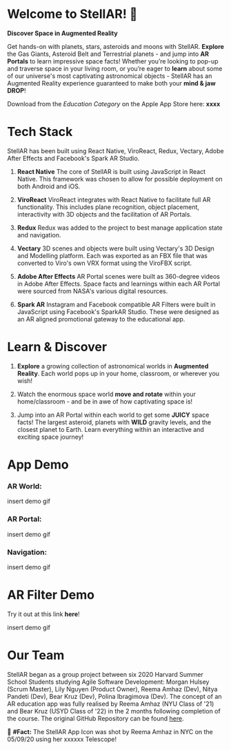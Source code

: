 # Welcome to StellAR!  🚀

**Discover Space in Augmented  Reality**

Get hands-on with planets, stars, asteroids and moons with StellAR. **Explore** the Gas Giants, Asteroid Belt and Terrestrial planets - and jump into **AR Portals** to learn impressive space facts! Whether you’re looking to pop-up and traverse space in your living room, or you’re eager to **learn** about some of our universe's most captivating astronomical objects - StellAR has an Augmented Reality experience guaranteed to make both your **mind & jaw DROP**!

Download from the *Education Category* on the Apple App Store here: **xxxx**

# Tech Stack

StellAR has been built using React Native, ViroReact, Redux, Vectary, Adobe After Effects and Facebook's Spark AR Studio. 

 1.  **React Native**
  The core of StellAR is built using JavaScript in React Native. This framework was chosen to allow for possible deployment on both Android and iOS.
  
 2. **ViroReact**
 ViroReact integrates with React Native to facilitate full AR functionality. This includes plane recognition, object placement, interactivity with 3D objects and the facilitation of AR Portals. 
 
 3. **Redux**
 Redux was added to the project to best manage application state and navigation. 
 
 4. **Vectary**
 3D scenes and objects were built using Vectary's 3D Design and Modelling platform. Each was exported as an FBX file that was converted to Viro's own VRX format using the ViroFBX script.
 
 5. **Adobe After Effects**
 AR Portal scenes were built as 360-degree videos in Adobe After Effects. Space facts and learnings within each AR Portal were sourced from NASA's various digital resources. 
 
 6. **Spark AR**
Instagram and Facebook compatible AR Filters were built in JavaScript using Facebook's SparkAR Studio. These were designed as an AR aligned promotional gateway to the educational app. 



# Learn & Discover
1. **Explore** a growing collection of astronomical worlds in **Augmented Reality**. Each world pops up in your home, classroom, or wherever you wish!
    
2. Watch the enormous space world **move and rotate** within your home/classroom - and be in awe of how captivating space is!
    
3. Jump into an AR Portal within each world to get some **JUICY** space facts! The largest asteroid, planets with **WILD** gravity levels, and the closest planet to Earth. Learn everything within an interactive and exciting space journey!

# App Demo

### AR World:

insert demo gif


### AR Portal:

insert demo gif


### Navigation:

insert demo gif



# AR Filter Demo
Try it out at this link **here**!

insert demo gif



# Our Team

StellAR began as a group project between six 2020 Harvard Summer School Students studying Agile Software Development: Morgan Hulsey (Scrum Master),  Lily Nguyen (Product Owner), Reema Amhaz (Dev), Nitya Pandeti (Dev), Bear Kruz (Dev), Polina Ibragimova (Dev). The concept of an AR education app was fully realised by Reema Amhaz (NYU Class of '21) and Bear Kruz (USYD Class of '22) in the 2 months following completion of the course. The original GitHub Repository can be found [here](https://github.com/nbpandeti/the-sinister-six). 

💫 **#Fact:**
The StellAR App Icon was shot by Reema Amhaz in NYC on the 05/09/20 using her xxxxxx Telescope!
